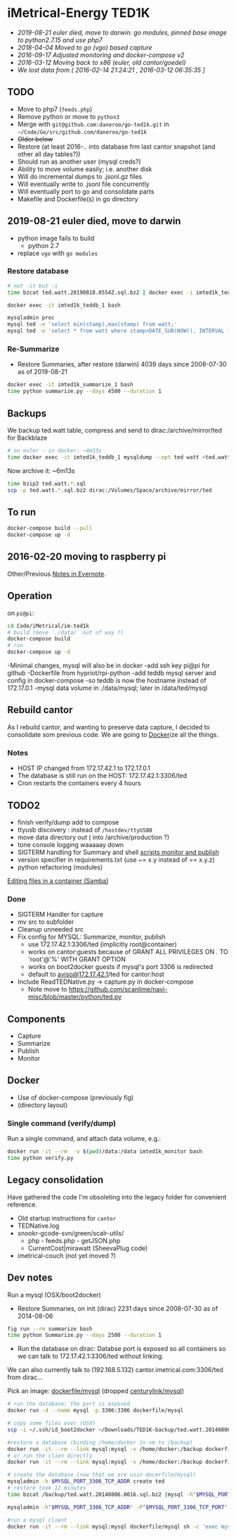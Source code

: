 # iMetrical-Energy TED1K

- _2019-08-21 euler died, move to darwin: go modules, pinned base image to python2.7.15 and use php7_
- _2018-04-04 Moved to go (vgo) based capture_
- _2016-09-17 Adjusted monitoring and docker-compose v2_  
- _2016-03-12 Moving back to x86 (euler, old cantor/goedel)_
- _We lost data from ( 2016-02-14 21:24:21 , 2016-03-12 06:35:35 ]_

## TODO

- Move to php7 (`feeds.php`)
- Remove python or move to `python3`
- Merge with `git@github.com:daneroo/go-ted1k.git` in `~/Code/Go/src/github.com/daneroo/go-ted1k`
- ~~Older below~~
- Restore (at least 2016-.. into database frm last cantor snapshot (and other all day tables?))
- Should run as another user (mysql creds?)
- Ability to move volume easily; i.e. another disk
- Will do incremental dumps to .jsonl.gz files
- Will eventually write to .jsonl file concurrently
- Will eventually port to go and consolidate parts
- Makefile and Dockerfile(s) in go directory

## 2019-08-21 euler died, move to darwin

- python image fails to build
  - python 2.7
- replace `vgo` with `go modules`

### Restore database

```bash
# not -it but -i
time bzcat ted.watt.20190818.0554Z.sql.bz2 | docker exec -i imted1k_teddb_1 mysql ted

docker exec -it imted1k_teddb_1 bash

mysqladmin proc
mysql ted -e 'select min(stamp),max(stamp) from watt;'
mysql ted -e 'select * from watt where stamp>DATE_SUB(NOW(), INTERVAL 1 HOUR)'
```

### Re-Summarize

- Restore Summaries, after restore (darwin) 4039 days since 2008-07-30 as of 2019-08-21

```bash
docker exec -it imted1k_summarize_1 bash
time python summarize.py --days 4500 --duration 1

```

## Backups

We backup ted.watt table, compress and send to dirac:/archive/mirror/ted for Backblaze

```bash
# on euler - in docker: ~4m33s
time docker exec -it imted1k_teddb_1 mysqldump --opt ted watt >ted.watt.`date -u +%Y%m%d.%H%MZ`.sql
```

Now archive it: ~6m13s

```bash
time bzip2 ted.watt.*.sql
scp -p ted.watt.*.sql.bz2 dirac:/Volumes/Space/archive/mirror/ted
```

## To run

```bash
docker-compose build --pull
docker-compose up -d
```

## 2016-02-20 moving to raspberry pi

Other/Previous [Notes in Evernote](https://www.evernote.com/shard/s60/nl/1773032759/ae1b9921-7e85-4b75-a21b-86be7d524295/).

## Operation

on `pi@pi`:

```bash
cd Code/iMetrical/im-ted1k
# build (move `./data/` out of way ?)
docker-compose build
# run
docker-compose up -d
```

-Minimal changes, mysql will also be in docker
    -add ssh key pi@pi for github
    -Dockerfile from hypriot/rpi-python
    -add teddb mysql server and config in docker-compose
    -so teddb is now the hostname instead of 172.17.0.1
    -mysql data volume in ./data/mysql; later in /data/ted/mysql

## Rebuild cantor

As I rebuild cantor, and wanting to preserve data capture, I decided to consolidate som previous code. We are going to [Docker](https://www.docker.com/)ize all the things.

### Notes

- HOST IP changed from 172.17.42.1 to 172.17.0.1
- The database is still run on the HOST: 172.17.42.1:3306/ted
- Cron restarts the containers every 4 hours

## TODO2

- finish verify/dump add to compose
- ttyusb discovery : instead of `/hostdev/ttyUSB0`
- move data directory out ( into /archive/production ?)
- tone console logging waaaaay down
- SIGTERM handling for Summary and shell [scripts monitor and publish](http://lists.gnu.org/archive/html/help-bash/2013-04/msg00062.html)
- version specifier in requirements.txt (use ~= x.y instead of == x.y.z)
- python refactoring (modules)

[Editing files in a container (Samba)](https://groups.google.com/forum/#!topic/docker-user/UubYr7b4fMI)

### Done

- SIGTERM Handler for capture
- mv src to subfolder
- Cleanup unneeded src
- Fix config for MYSQL: Summarize, monitor, publish
  - use 172.17.42.1:3306/ted (implicitly root@container)
  - works on cantor:guests because of GRANT ALL PRIVILEGES ON *.* TO 'root'@'%' WITH GRANT OPTION
  - works on boot2docker guests if mysql's port 3306 is redirected
  - default to aviso@172.17.42.1/ted for cantor:host
- Include ReadTEDNative.py -> capture.py in docker-compose
  - Note move to <https://github.com/scanlime/navi-misc/blob/master/python/ted.py>

## Components

- Capture
- Summarize
- Publish
- Monitor

## Docker

- Use of docker-compose (previously fig)
- (directory layout)

### Single command (verify/dump)

Run a single command, and attach data volume, e.g.:

```bash
docker run -it --rm  -v $(pwd)/data:/data imted1k_monitor bash
time python verify.py
```

## Legacy consolidation

Have gathered the code I'm obsoleting into the legacy folder for convenient reference.

- Old startup instructions for `cantor`
- TEDNative.log
- snookr-gcode-svn/green/scalr-utils/
  - php - feeds.php - getJSON.php
  - CurrentCost|mirawatt (SheevaPlug code)
- imetrical-couch (not yet moved ?)

## Dev notes

Run a mysql (OSX/boot2docker)

- Restore Summaries, on init (dirac) 2231 days since 2008-07-30 as of 2014-08-06

```bash
fig run --rm summarize bash
time python Summarize.py --days 2500 --duration 1
```

- Run the database on dirac:
Databse port is exposed so all containers so we can talk to 172.17.42.1:3306/ted without linking.

We can also currently talk to (192.168.5.132) cantor.imetrical.com:3306/ted from dirac...

Pick an image: [dockerfile/mysql](https://registry.hub.docker.com/u/dockerfile/mysql/) (dropped [centurylink/mysql](https://registry.hub.docker.com/u/centurylink/mysql/))

```bash
# run the database: the port is exposed
docker run -d --name mysql -p 3306:3306 dockerfile/mysql

# copy some files over (OSX)
scp -i ~/.ssh/id_boot2docker ~/Downloads/TED1K-backup/ted.watt.20140806.0016.sql.bz2 docker@$(/usr/local/bin/boot2docker ip 2>/dev/null):~

#restore a database (binding /home/docker in vm to /backup)
docker run -it --rm --link mysql:mysql -v /home/docker:/backup dockerfile/mysql bash
# or run the clien directly
docker run -it --rm --link mysql:mysql -v /home/docker:/backup dockerfile/mysql bash -c 'mysql -h $MYSQL_PORT_3306_TCP_ADDR'

# create the database (now that we are usin docerfile/mysql)
mysqladmin -h $MYSQL_PORT_3306_TCP_ADDR create ted
# restore took 12 minutes
time bzcat /backup/ted.watt.20140806.0016.sql.bz2 |mysql -h"$MYSQL_PORT_3306_TCP_ADDR" -P"$MYSQL_PORT_3306_TCP_PORT" ted

mysqladmin -h"$MYSQL_PORT_3306_TCP_ADDR" -P"$MYSQL_PORT_3306_TCP_PORT" proc

#run a mysql client
docker run -it --rm --link mysql:mysql dockerfile/mysql sh -c 'exec mysql -h"$MYSQL_PORT_3306_TCP_ADDR" -P"$MYSQL_PORT_3306_TCP_PORT" ted'
```

